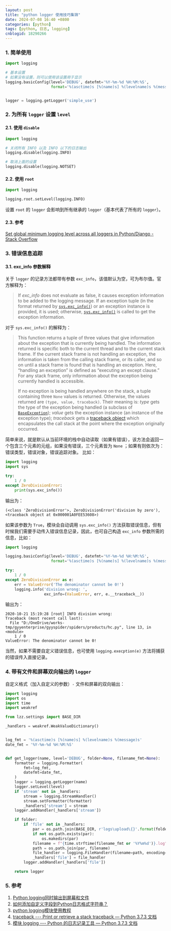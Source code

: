 ```yaml
---
layout: post
title: "python logger 使用技巧集锦"
date: 2024-07-08 16:40 +0800
categories: [python]
tags: [python, 日志, logging]
cnblogid: 18290266
---
```


### 1. 简单使用
```python
import logging

# 基本设置
# 如果没有设置，则可以使用该设置用于显示
logging.basicConfig(level='DEBUG', datefmt='%Y-%m-%d %H:%M:%S',
                    format='%(asctime)s [%(name)s] %(levelname)s %(message)s')


logger = logging.getLogger('simple_use')
```



### 2. 为所有 `logger` 设置 `level`
#### 2.1. 使用 `disable`
```python
import logging

# 关闭所有 INFO 以及 INFO 以下的日志输出
logging.disable(logging.INFO)

# 取消上面的设置
logging.disable(logging.NOTSET)
```



#### 2.2. 使用 `root`
```python
import logging

logging.root.setLevel(logging.INFO)
```
设置 `root` 的 `logger` 会影响到所有继承的 `logger`（基本代表了所有的 `logger`）。



#### 2.3. 参考
[Set global minimum logging level across all loggers in Python/Django - Stack Overflow](https://stackoverflow.com/questions/24938907/set-global-minimum-logging-level-across-all-loggers-in-python-django)



### 3. 错误信息追踪
#### 3.1. exc_info 参数解释
关于 `logger` 的记录方法都带有参数 `exc_info`，该值默认为空，可为布尔值。官方解释为：
> If *exc_info* does not evaluate as false, it causes exception information to be added to the logging message. If an exception tuple (in the format returned by [`sys.exc_info()`](https://docs.python.org/3/library/sys.html#sys.exc_info)) or an exception instance is provided, it is used; otherwise, [`sys.exc_info()`](https://docs.python.org/3/library/sys.html#sys.exc_info) is called to get the exception information.


对于 `sys.exc_info()` 的解释为：
> This function returns a tuple of three values that give information about the exception that is currently being handled. The information returned is specific both to the current thread and to the current stack frame. If the current stack frame is not handling an exception, the information is taken from the calling stack frame, or its caller, and so on until a stack frame is found that is handling an exception. Here, “handling an exception” is defined as “executing an except clause.” For any stack frame, only information about the exception being currently handled is accessible.
>
> If no exception is being handled anywhere on the stack, a tuple containing three `None` values is returned. Otherwise, the values returned are `(type, value, traceback)`. Their meaning is: *type* gets the type of the exception being handled (a subclass of [`BaseException`](https://docs.python.org/3/library/exceptions.html#BaseException)); *value* gets the exception instance (an instance of the exception type); *traceback* gets a [traceback object](https://docs.python.org/3/reference/datamodel.html#traceback-objects) which encapsulates the call stack at the point where the exception originally occurred.


简单来说，就是默认从当前环境的栈中自动读取（如果有错误），该方法会返回一个包含三个元素的元组，如果没有错误，三个元素皆为 `None` ；如果有则依次为：错误类型，错误对象，错误追踪对象。
比如：
```python
import logging
import sys

try:
    1 / 0
except ZeroDivisionError:
    print(sys.exc_info())
```
输出为：
```shell
(<class 'ZeroDivisionError'>, ZeroDivisionError('division by zero'), <traceback object at 0x000001A0FEE53608>)
```
如果该参数为 `True`，模块会自动调用 `sys.exc_info()` 方法获取错误信息，但有时候我们需要手动传入错误信息记录，因此，也可自己构造 `exc_info` 参数所需的信息，比如：
```python
import logging

logging.basicConfig(level='DEBUG', datefmt='%Y-%m-%d %H:%M:%S',
                    format='%(asctime)s [%(name)s] %(levelname)s %(message)s')

try:
    1 / 0
except ZeroDivisionError as e:
    err = ValueError('The denominator cannot be 0!')
    logging.info('division wrong: ', 
                 exc_info=(ValueError, err, e.__traceback__))

```
输出为：
```shell
2020-10-21 15:19:28 [root] INFO division wrong: 
Traceback (most recent call last):
  File "D:/OneDrive/works-tmp/gyyenterprise/gyyspider/spiders/products/hc.py", line 13, in <module>
    1 / 0
ValueError: The denominator cannot be 0!
```
当然，如果不需要自定义错误信息，也可使用 `logging.execption(e)` 方法将捕获的错误传入直接记录。



### 4. 带有文件和屏幕双向输出的 `logger`
自定义格式（加入自定义的参数）`-` 文件和屏幕的双向输出：
```python
import logging
import os
import time
import weakref

from lzz.settings import BASE_DIR

_handlers = weakref.WeakValueDictionary()


log_fmt = '%(asctime)s [%(name)s] %(levelname)s %(message)s'
date_fmt = '%Y-%m-%d %H:%M:%S'


def get_logger(name, level='DEBUG', folder=None, filename_fmt=None):
    formatter = logging.Formatter(
        fmt=log_fmt,
        datefmt=date_fmt,
    )
    logger = logging.getLogger(name)
    logger.setLevel(level)
    if 'stream' not in _handlers:
        stream = logging.StreamHandler()
        stream.setFormatter(formatter)
        _handlers['stream'] = stream
    logger.addHandler(_handlers['stream'])

    if folder:
        if 'file' not in _handlers:
            par = os.path.join(BASE_DIR, r'logs\upload\{}'.format(folder))
            if not os.path.exists(par):
                os.makedirs(par)
            filename = f"{time.strftime(filename_fmt or '%Y%m%d')}.log"
            path = os.path.join(par, filename)
            file_handler = logging.FileHandler(filename=path, encoding='utf-8')
            _handlers['file'] = file_handler
        logger.addHandler(_handlers['file'])

    return logger
```



### 5. 参考               
1. [Python logging同时输出到屏幕和文件](https://www.xnathan.com/2017/03/09/logging-output-to-screen-and-file/)        
2. [如何添加自定义字段到Python日志格式字符串？](https://codeday.me/bug/20171130/102047.html)        
3. [python logging模块使用教程](https://www.jianshu.com/p/feb86c06c4f4)            
4. [traceback --- Print or retrieve a stack traceback — Python 3.7.3 文档](https://docs.python.org/zh-cn/3/library/traceback.html)        
5. [模块 logging --- Python 的日志记录工具 — Python 3.7.3 文档](https://docs.python.org/zh-cn/3/library/logging.html)          
